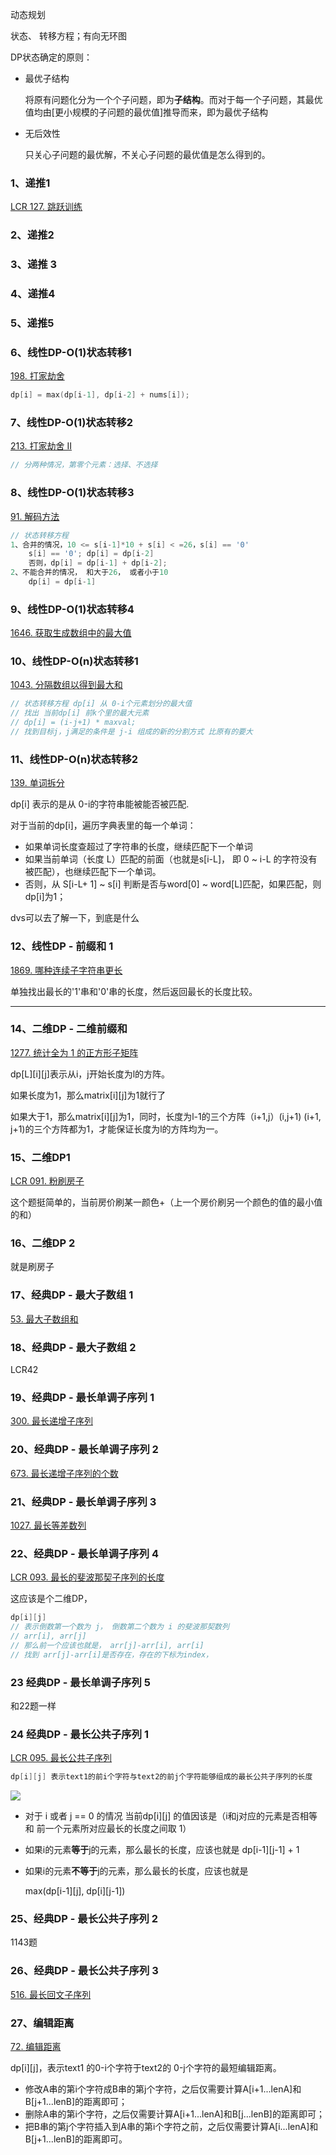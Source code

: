 动态规划



状态、 转移方程；有向无环图

DP状态确定的原则：

+ 最优子结构

  将原有问题化分为一个个子问题，即为**子结构**。而对于每一个子问题，其最优值均由[更小规模的子问题的最优值]推导而来，即为最优子结构

+ 无后效性

  只关心子问题的最优解，不关心子问题的最优值是怎么得到的。



### 1、递推1

[LCR 127. 跳跃训练](https://leetcode.cn/problems/qing-wa-tiao-tai-jie-wen-ti-lcof/)



### 2、递推2





### 3、递推 3





### 4、递推4





### 5、递推5





### 6、线性DP-O(1)状态转移1

[198. 打家劫舍](https://leetcode.cn/problems/house-robber/)

``` c++
dp[i] = max(dp[i-1], dp[i-2] + nums[i]); 
```



### 7、线性DP-O(1)状态转移2

[213. 打家劫舍 II](https://leetcode.cn/problems/house-robber-ii/)

```c++
// 分两种情况，第零个元素：选择、不选择
```



### 8、线性DP-O(1)状态转移3

[91. 解码方法](https://leetcode.cn/problems/decode-ways/)

```c++
// 状态转移方程
1、合并的情况，10 <= s[i-1]*10 + s[i] < =26，s[i] == '0'
    s[i] == '0'; dp[i] = dp[i-2]
    否则，dp[i] = dp[i-1] + dp[i-2];
2、不能合并的情况， 和大于26， 或者小于10
    dp[i] = dp[i-1]
```



### 9、线性DP-O(1)状态转移4

[1646. 获取生成数组中的最大值](https://leetcode.cn/problems/get-maximum-in-generated-array/)



### 10、线性DP-O(n)状态转移1

[1043. 分隔数组以得到最大和](https://leetcode.cn/problems/partition-array-for-maximum-sum/)

```c++
// 状态转移方程 dp[i] 从 0-i个元素划分的最大值
// 找出 当前dp[i] 前k个里的最大元素
// dp[i] = (i-j+1) * maxval;
// 找到目标j，j满足的条件是 j-i 组成的新的分割方式 比原有的要大

```





### 11、线性DP-O(n)状态转移2

[139. 单词拆分](https://leetcode.cn/problems/word-break/)

dp[i] 表示的是从 0-i的字符串能被能否被匹配.

对于当前的dp[i]，遍历字典表里的每一个单词：

+ 如果单词长度查超过了字符串的长度，继续匹配下一个单词
+ 如果当前单词（长度 L）匹配的前面（也就是s[i-L]， 即 0 ~ i-L 的字符没有被匹配），也继续匹配下一个单词。
+ 否则，从 S[i-L+ 1] ~ s[i] 判断是否与word[0] ~ word[L]匹配，如果匹配，则dp[i]为1；



dvs可以去了解一下，到底是什么





### 12、线性DP - 前缀和 1

[1869. 哪种连续子字符串更长](https://leetcode.cn/problems/longer-contiguous-segments-of-ones-than-zeros/)

单独找出最长的'1'串和'0'串的长度，然后返回最长的长度比较。



---

### 14、二维DP - 二维前缀和

[1277. 统计全为 1 的正方形子矩阵](https://leetcode.cn/problems/count-square-submatrices-with-all-ones/)

dp\[L\]\[i\][j]表示从i，j开始长度为l的方阵。

如果长度为1，那么matrix\[i\][j]为1就行了

如果大于1，那么matrix\[i\][j]为1，同时，长度为l-1的三个方阵（i+1,j）(i,j+1) (i+1, j+1)的三个方阵都为1，才能保证长度为l的方阵均为一。



### 15、二维DP1

[LCR 091. 粉刷房子](https://leetcode.cn/problems/JEj789/)

这个题挺简单的，当前房价刷某一颜色+（上一个房价刷另一个颜色的值的最小值的和）



### 16、二维DP 2

就是刷房子



### 17、经典DP - 最大子数组 1

[53. 最大子数组和](https://leetcode.cn/problems/maximum-subarray/)



### 18、经典DP - 最大子数组 2

LCR42



### 19、经典DP - 最长单调子序列 1

[300. 最长递增子序列](https://leetcode.cn/problems/longest-increasing-subsequence/)



### 20、经典DP - 最长单调子序列 2

[673. 最长递增子序列的个数](https://leetcode.cn/problems/number-of-longest-increasing-subsequence/)



### 21、经典DP - 最长单调子序列 3

[1027. 最长等差数列](https://leetcode.cn/problems/longest-arithmetic-subsequence/)



### 22、经典DP - 最长单调子序列 4

[LCR 093. 最长的斐波那契子序列的长度](https://leetcode.cn/problems/Q91FMA/)

这应该是个二维DP，

```c++
dp[i][j] 
// 表示倒数第一个数为 j， 倒数第二个数为 i 的斐波那契数列
// arr[i], arr[j]
// 那么前一个应该也就是， arr[j]-arr[i], arr[i]
// 找到 arr[j]-arr[i]是否存在，存在的下标为index，
```



### 23 经典DP - 最长单调子序列 5

和22题一样



### 24 经典DP - 最长公共子序列 1

[LCR 095. 最长公共子序列](https://leetcode.cn/problems/qJnOS7/)

```c++
dp[i][j] 表示text1的前i个字符与text2的前j个字符能够组成的最长公共子序列的长度
```

![](./images/longestCommonSubsequence.png)

+ 对于 i 或者 j == 0 的情况
  当前dp[i][j] 的值因该是（i和j对应的元素是否相等 和 前一个元素所对应最长的长度之间取 1）

+ 如果i的元素**等于**j的元素，那么最长的长度，应该也就是 dp\[i-1\]\[j-1\] + 1

+ 如果i的元素**不等于**j的元素，那么最长的长度，应该也就是 

  max(dp\[i-1\]\[j\], dp\[i\]\[j-1\])



### 25、经典DP - 最长公共子序列 2

1143题



### 26、经典DP - 最长公共子序列 3

[516. 最长回文子序列](https://leetcode.cn/problems/longest-palindromic-subsequence/)



### 27、编辑距离

[72. 编辑距离](https://leetcode.cn/problems/edit-distance/)

dp\[i\]\[j\]，表示text1 的0-i个字符于text2的 0-j个字符的最短编辑距离。

- 修改A串的第i个字符成B串的第j个字符，之后仅需要计算A[i+1...lenA]和B[j+1...lenB]的距离即可；
- 删除A串的第i个字符，之后仅需要计算A[i+1...lenA]和B[j...lenB]的距离即可；
- 把B串的第j个字符插入到A串的第i个字符之前，之后仅需要计算A[i...lenA]和B[j+1...lenB]的距离即可。